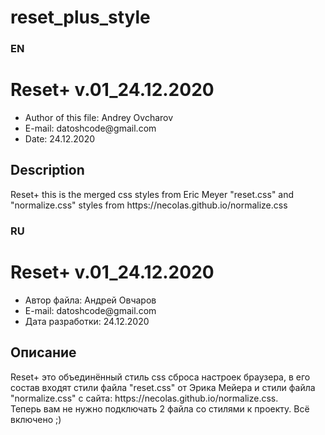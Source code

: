 # reset_plus_style

<h3>EN</h3>
<h1>Reset+ v.01_24.12.2020 </h1>

<ul>
  <li>Author of this file: Andrey Ovcharov</li>
  <li>E-mail: datoshcode@gmail.com</li>
  <li>Date: 24.12.2020</li>
</ul>

<h2>Description</h2>

<p>Reset+ this is the merged css styles from Eric Meyer "reset.css" and
"normalize.css" styles from https://necolas.github.io/normalize.css </p>


<h3>RU</h3>
<h1>Reset+ v.01_24.12.2020 </h1>

<ul>
  <li>Автор файла: Андрей Овчаров</li>
  <li>E-mail: datoshcode@gmail.com</li>
  <li>Дата разработки: 24.12.2020</li>
</ul>

<h2>Описание</h2>

<p>
Reset+ это объединённый стиль css сброса настроек браузера, в его состав входят стили файла "reset.css" от Эрика Мейера и стили файла "normalize.css" с сайта: https://necolas.github.io/normalize.css.<br>
Теперь вам не нужно подключать 2 файла со стилями к проекту. Всё включено ;) 
</p>
